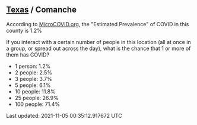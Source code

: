 
## [Texas](/united-states/texas) / Comanche

According to [MicroCOVID.org](http://microcovid.org),
the "Estimated Prevalence" of COVID in this county is 1.2%

If you interact with a certain number of people in this location
(all at once in a group, or spread out across the day), what is the chance that
1 or more of them has COVID?

- 1 person: 1.2%
- 2 people: 2.5%
- 3 people: 3.7%
- 5 people: 6.1%
- 10 people: 11.8%
- 25 people: 26.9%
- 100 people: 71.4%

Last updated: 2021-11-05 00:35:12.917672 UTC
